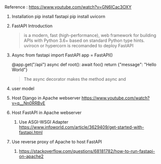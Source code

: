 Reference : https://www.youtube.com/watch?v=GN6ICac3OXY

1. Installation
    pip install fastapi
    pip install uvicorn
2. FastAPI Introduction 
    > is a modern, fast (high-performance), web framework for building APIs with Python 3.6+ based on standard Python type hints.
    > uvirocn or hypercorn is recomanded to deploy FastAPI
    > 
3. Async
    from fastapi import FastAPI
    app = FastAPI()

    @app.get("/api")
    async def root():
        await foo()
        return {"message": "Hello World"}
   > The async decorator makes the method async and 
4. user model

5. Host Django in Apache webserver
    https://www.youtube.com/watch?v=q__Nn0RRBvE
6. Host FastAPI in Apache webserver
    1. Use ASGI-WSGI Adapter
        https://www.infoworld.com/article/3629409/get-started-with-fastapi.html
7. Use reverse proxy of Apache to host FastAPI
    1. https://stackoverflow.com/questions/68181782/how-to-run-fastapi-on-apache2
